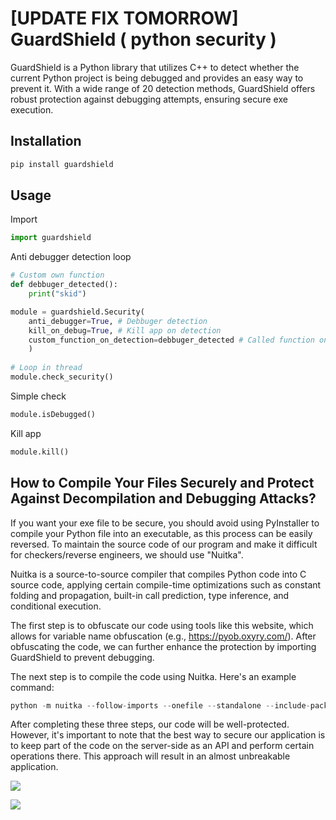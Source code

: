 # [UPDATE FIX TOMORROW] GuardShield ( python security )

GuardShield is a Python library that utilizes C++ to detect whether the current Python project is being debugged and provides an easy way to prevent it. With a wide range of 20 detection methods, GuardShield offers robust protection against debugging attempts, ensuring secure exe execution.


## Installation

```python
pip install guardshield
```


## Usage
Import 
```python
import guardshield
```
Anti debugger detection loop
```python
# Custom own function
def debbuger_detected():
    print("skid")

module = guardshield.Security(
    anti_debugger=True, # Debbuger detection
    kill_on_debug=True, # Kill app on detection
    custom_function_on_detection=debbuger_detected # Called function on detection
    )
    
# Loop in thread
module.check_security()
```
Simple check
```python
module.isDebugged()
```
Kill app
```python
module.kill()
```

## How to Compile Your Files Securely and Protect Against Decompilation and Debugging Attacks?

If you want your exe file to be secure, you should avoid using PyInstaller to compile your Python file into an executable, as this process can be easily reversed. To maintain the source code of our program and make it difficult for checkers/reverse engineers, we should use "Nuitka".

Nuitka is a source-to-source compiler that compiles Python code into C source code, applying certain compile-time optimizations such as constant folding and propagation, built-in call prediction, type inference, and conditional execution.

The first step is to obfuscate our code using tools like this website, which allows for variable name obfuscation (e.g., https://pyob.oxyry.com/). After obfuscating the code, we can further enhance the protection by importing GuardShield to prevent debugging.

The next step is to compile the code using Nuitka. Here's an example command:

```python
python -m nuitka --follow-imports --onefile --standalone --include-package-data=guardshield --windows-icon-from-ico=icon.ico main.py
```

After completing these three steps, our code will be well-protected. However, it's important to note that the best way to secure our application is to keep part of the code on the server-side as an API and perform certain operations there. This approach will result in an almost unbreakable application.

![](https://github.com/OxynDev/guardshield/blob/ac9b56845ff0deb4de33363abe4025e119e830b7/temp/1.gif)

![](https://github.com/OxynDev/guardshield/blob/4c971d7bebb2a04d54e7819561f5d850655a1881/temp/2.gif)
